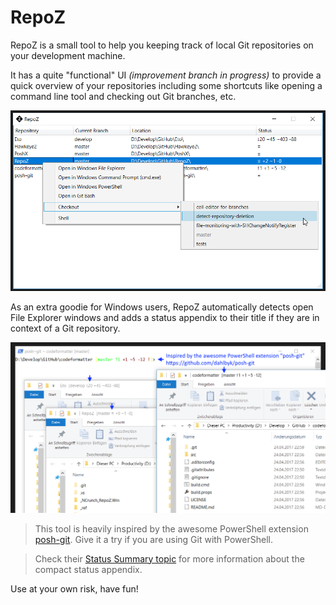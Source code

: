 # RepoZ

RepoZ is a small tool to help you keeping track of local Git repositories on your development machine.

It has a quite "functional" UI *(improvement branch in progress)* to provide a quick overview of your repositories including some shortcuts like opening a command line tool and checking out Git branches, etc.

![Screenshot](_doc/RepoZ-ReadMe-UI.png)


As an extra goodie for Windows users, RepoZ automatically detects open File Explorer windows and adds a status appendix to their title if they are in context of a Git repository.

![Screenshot](_doc/RepoZ-ReadMe-Explorer.png)

> This tool is heavily inspired by the awesome PowerShell extension [posh-git](https://github.com/dahlbyk/posh-git). Give it a try if you are using Git with PowerShell.

> Check their [Status Summary topic](https://github.com/dahlbyk/posh-git#git-status-summary-information) for more information about the compact status appendix.

Use at your own risk, have fun!
